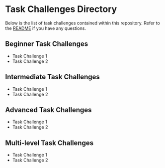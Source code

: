 # Task Challenges Directory

Below is the list of task challenges contained within this repository. Refer to the [README](../README.md) if you have any questions.

## Beginner Task Challenges

- Task Challenge 1
- Task Challenge 2

## Intermediate Task Challenges

- Task Challenge 1
- Task Challenge 2

## Advanced Task Challenges

- Task Challenge 1
- Task Challenge 2

## Multi-level Task Challenges

- Task Challenge 1
- Task Challenge 2
